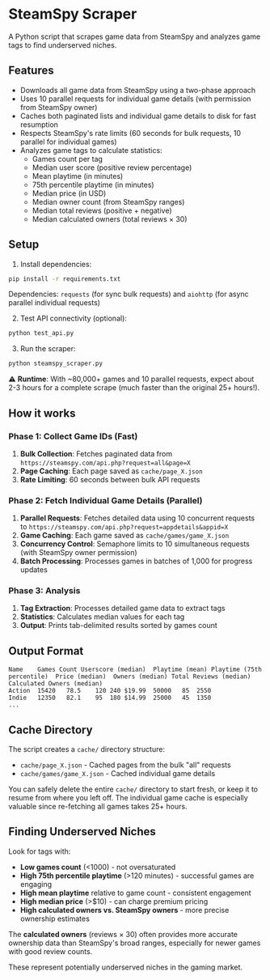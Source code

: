 # SteamSpy Scraper

A Python script that scrapes game data from SteamSpy and analyzes game tags to find underserved niches.

## Features

- Downloads all game data from SteamSpy using a two-phase approach
- Uses 10 parallel requests for individual game details (with permission from SteamSpy owner)
- Caches both paginated lists and individual game details to disk for fast resumption
- Respects SteamSpy's rate limits (60 seconds for bulk requests, 10 parallel for individual games)
- Analyzes game tags to calculate statistics:
  - Games count per tag
  - Median user score (positive review percentage)
  - Mean playtime (in minutes)
  - 75th percentile playtime (in minutes)
  - Median price (in USD)
  - Median owner count (from SteamSpy ranges)
  - Median total reviews (positive + negative)
  - Median calculated owners (total reviews × 30)

## Setup

1. Install dependencies:

```bash
pip install -r requirements.txt
```

Dependencies: `requests` (for sync bulk requests) and `aiohttp` (for async parallel individual requests)

2. Test API connectivity (optional):

```bash
python test_api.py
```

3. Run the scraper:

```bash
python steamspy_scraper.py
```

⚠️ **Runtime**: With ~80,000+ games and 10 parallel requests, expect about 2-3 hours for a complete scrape (much faster than the original 25+ hours!).

## How it works

### Phase 1: Collect Game IDs (Fast)

1. **Bulk Collection**: Fetches paginated data from `https://steamspy.com/api.php?request=all&page=X`
2. **Page Caching**: Each page saved as `cache/page_X.json`
3. **Rate Limiting**: 60 seconds between bulk API requests

### Phase 2: Fetch Individual Game Details (Parallel)

1. **Parallel Requests**: Fetches detailed data using 10 concurrent requests to `https://steamspy.com/api.php?request=appdetails&appid=X`
2. **Game Caching**: Each game saved as `cache/games/game_X.json`
3. **Concurrency Control**: Semaphore limits to 10 simultaneous requests (with SteamSpy owner permission)
4. **Batch Processing**: Processes games in batches of 1,000 for progress updates

### Phase 3: Analysis

1. **Tag Extraction**: Processes detailed game data to extract tags
2. **Statistics**: Calculates median values for each tag
3. **Output**: Prints tab-delimited results sorted by games count

## Output Format

```
Name	Games Count	Userscore (median)	Playtime (mean)	Playtime (75th percentile)	Price (median)	Owners (median)	Total Reviews (median)	Calculated Owners (median)
Action	15420	78.5	120	240	$19.99	50000	85	2550
Indie	12350	82.1	95	180	$14.99	25000	45	1350
...
```

## Cache Directory

The script creates a `cache/` directory structure:

- `cache/page_X.json` - Cached pages from the bulk "all" requests
- `cache/games/game_X.json` - Cached individual game details

You can safely delete the entire `cache/` directory to start fresh, or keep it to resume from where you left off. The individual game cache is especially valuable since re-fetching all games takes 25+ hours.

## Finding Underserved Niches

Look for tags with:

- **Low games count** (<1000) - not oversaturated
- **High 75th percentile playtime** (>120 minutes) - successful games are engaging
- **High mean playtime** relative to game count - consistent engagement
- **High median price** (>$10) - can charge premium pricing
- **High calculated owners vs. SteamSpy owners** - more precise ownership estimates

The **calculated owners** (reviews × 30) often provides more accurate ownership data than SteamSpy's broad ranges, especially for newer games with good review counts.

These represent potentially underserved niches in the gaming market.
